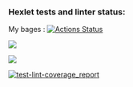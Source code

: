 ### Hexlet tests and linter status:
My bages : 
[![Actions Status](https://github.com/nesquick017/frontend-project-46/workflows/hexlet-check/badge.svg)](https://github.com/nesquick017/frontend-project-46/actions)

<a href="https://codeclimate.com/github/nesquick017/frontend-project-46_1/maintainability"><img src="https://api.codeclimate.com/v1/badges/eecb85138be6476cedb4/maintainability" /></a>

<a href="https://codeclimate.com/github/nesquick017/frontend-project-46_1/test_coverage"><img src="https://api.codeclimate.com/v1/badges/eecb85138be6476cedb4/test_coverage" /></a>

[![test-lint-coverage_report](https://github.com/nesquick017/frontend-project-46/actions/workflows/test-lint-coverage.yml.yml/badge.svg)](https://github.com/nesquick017/frontend-project-46/actions/workflows/test-lint-coverage.yml.yml)
